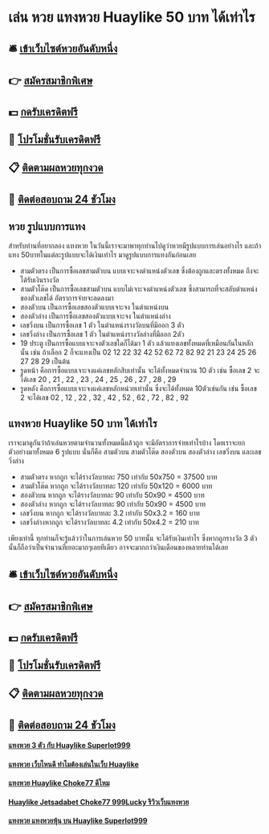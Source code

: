 # เล่น หวย แทงหวย Huaylike 50 บาท ได้เท่าไร 

## 🛎 [เข้าเว็บไซต์หวยอันดับหนึ่ง](https://bit.ly/3xvaPAQ)
## 👉 [สมัครสมาชิกพิเศษ](https://bit.ly/3xvaPAQ)
## 💵 [กดรับเครดิตฟรี](https://bit.ly/3UkiefS)
## 👑 [โปรโมชั่นรับเครดิตฟรี](https://bit.ly/3UkiefS)
## 📋 [ติดตามผลหวยทุกงวด](https://bit.ly/3UkiefS)
## 📱 [ติดต่อสอบถาม 24 ชัวโมง](https://bit.ly/3UkiefS)

## หวย รูปแบบการแทง
สำหรับท่านที่อยากลอง แทงหวย ในวันนี้เราจะมาพาทุกท่านไปดูว่าหวยมีรูปแบบการเล่นอย่างไร และถ้าแทง 50บาทในแต่ละรูปแบบจะได้เงินเท่าไร มาดูรูปแบบการแทงกันก่อนเลย
- สามตัวตรง เป็นการซื้อเลขสามตัวบน แบบเจาะจงตำแหน่งตัวเลข ซึ่งต้องถูกและตรงทั้งหมด ถึงจะได้รับเงินรางวัล
- สามตัวโต๊ด เป็นการซื้อเลขสามตัวบน แบบไม่เจาะจงตำแหน่งตัวเลข ซึ่งสามารถที่จะสลับตำแหน่งของตัวเลขได้ อัตราการจ่ายจะลดลงมา
- สองตัวบน เป็นการซื้อเลขสองตัวแบบเจาะจง ในตำแหน่งบน
- สองตัวล่าง เป็นการซื้อเลขสองตัวแบบเจาะจง ในตำแหน่งล่าง
- เลขวิ่งบน เป็นการซื้อเลข 1 ตัว ในตำแหน่งรางวัลบนที่มีออก 3 ตัว 
- เลขวิ่งล่าง เป็นการซื้อเลข 1 ตัว ในตำแหน่งรางวัลล่างที่มีออก 2ตัว
- 19 ประตู เป็นการซื้อแบบเจาะจงตัวเลขใดก็ได้มา 1 ตัว แล้วแทงเลขทั้งหมดที่เหมือนกันในหลักนั้น เช่น ถ้าเลือก 2 ก็จะแทงเป็น 02 12 22 32 42 52 62 72 82 92 21 23 24 25 26 27 28 29 เป็นต้น
- รูดหน้า คือการซื้อแบบเจาะจงแค่เลขหลักสิบเท่านั้น จะได้ทั้งหมดจำนวน 10 ตัว เช่น ซื้อเลข 2 จะได้เลข 20 , 21 , 22 , 23 , 24 , 25 , 26 , 27 , 28 , 29
- รูดหลัง คือการซื้อแบบเจาะจงแค่เลขหลักหน่วยเท่านั้น ซึ่งจะได้ทั้งหมด 10ตัวเช่นกัน เช่น ซื้อเลข 2 จะได้เลข 02 , 12 , 22 , 32 , 42 , 52 , 62 , 72 , 82 , 92

## แทงหวย Huaylike 50 บาท ได้เท่าไร
เราจะมาดูกันว่าถ้าเล่นหวยตามจำนวนทั้งหมดนี้แล้วถูก จะมีอัตราการจ่ายเท่าไรบ้าง โดยเราจะยกตัวอย่างมาทั้งหมด 6 รูปแบบ นั่นก็คือ สามตัวบน สามตัวโต๊ด สองตัวบน สองตัวล่าง เลขวิ่งบน และเลขวิ่งล่าง
- สามตัวตรง หากถูก จะได้รางวัลบาทละ 750 เท่ากับ 50x750 = 37500 บาท
- สามตัวโต๊ด หากถูก จะได้รางวัลบาทละ 120 เท่ากับ 50x120 = 6000 บาท
- สองตัวบน หากถูก จะได้รางวัลบาทละ 90 เท่ากับ 50x90 = 4500 บาท
- สองตัวล่าง หากถูก จะได้รางวัลบาทละ 90 เท่ากับ 50x90 = 4500 บาท
- เลขวิ่งบน หากถูก จะได้รางวัลบาทละ 3.2 เท่ากับ 50x3.2 = 160 บาท 
- เลขวิ่งล่างหากถูก จะได้รางวัลบาทละ 4.2 เท่ากับ 50x4.2 = 210 บาท

เพียงเท่านี้ ทุกท่านก็จะรู้แล้วว่าในการเล่นหวย 50 บาทนั้น จะได้รับเงินเท่าไร ซึ่งหากถูกรางวัล 3 ตัวนั้นก็ถือว่าเป็นจำนวนที่เยอะมากๆเลยทีเดียว อาจจะมากกว่าเงินเดือนของหลายท่านได้เลย

## 🛎 [เข้าเว็บไซต์หวยอันดับหนึ่ง](https://bit.ly/3xvaPAQ)
## 👉 [สมัครสมาชิกพิเศษ](https://bit.ly/3xvaPAQ)
## 💵 [กดรับเครดิตฟรี](https://bit.ly/3UkiefS)
## 👑 [โปรโมชั่นรับเครดิตฟรี](https://bit.ly/3UkiefS)
## 📋 [ติดตามผลหวยทุกงวด](https://bit.ly/3UkiefS)
## 📱 [ติดต่อสอบถาม 24 ชัวโมง](https://bit.ly/3UkiefS)

#### [แทงหวย 3 ตัว กับ Huaylike Superlot999](https://atom.io/themes/แทงหวย%203%20ตัว%20กับ%20Huaylike%20Superlot999)
#### [แทงหวย เว็บไหนดี ทำไมต้องเล่นในเว็บ Huaylike](https://atom.io/themes/แทงหวย%20เว็บไหนดี%20ทำไมต้องเล่นในเว็บ%20Huaylike)
#### [แทงหวย Huaylike Choke77 ดีไหม](https://atom.io/themes/แทงหวย%20Huaylike%20Choke77%20ดีไหม)
#### [Huaylike Jetsadabet Choke77 999Lucky รีวิวเว็บแทงหวย](https://atom.io/themes/Huaylike%20Jetsadabet%20Choke77%20999Lucky%20รีวิวเว็บแทงหวย)
#### [แทงหวย แทงหวยหุ้น บน Huaylike Superlot999](https://atom.io/themes/แทงหวย%20แทงหวยหุ้น%20บน%20Huaylike%20Superlot999)